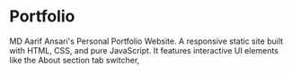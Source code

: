 # Portfolio
MD Aarif Ansari's Personal Portfolio Website. A responsive static site built with HTML, CSS, and pure JavaScript. It features interactive UI elements like the About section tab switcher, 
